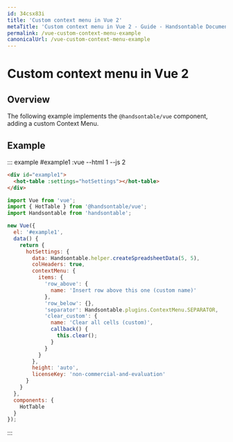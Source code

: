 ```yaml
---
id: 34csx83i
title: 'Custom context menu in Vue 2'
metaTitle: 'Custom context menu in Vue 2 - Guide - Handsontable Documentation'
permalink: /vue-custom-context-menu-example
canonicalUrl: /vue-custom-context-menu-example
---
```


# Custom context menu in Vue 2

## Overview

The following example implements the `@handsontable/vue` component, adding a custom Context Menu.

## Example

::: example #example1 :vue --html 1 --js 2
```html
<div id="example1">
  <hot-table :settings="hotSettings"></hot-table>
</div>
```
```js
import Vue from 'vue';
import { HotTable } from '@handsontable/vue';
import Handsontable from 'handsontable';

new Vue({
  el: '#example1',
  data() {
    return {
      hotSettings: {
        data: Handsontable.helper.createSpreadsheetData(5, 5),
        colHeaders: true,
        contextMenu: {
          items: {
            'row_above': {
              name: 'Insert row above this one (custom name)'
            },
            'row_below': {},
            'separator': Handsontable.plugins.ContextMenu.SEPARATOR,
            'clear_custom': {
              name: 'Clear all cells (custom)',
              callback() {
                this.clear();
              }
            }
          }
        },
        height: 'auto',
        licenseKey: 'non-commercial-and-evaluation'
      }
    }
  },
  components: {
    HotTable
  }
});
```
:::
